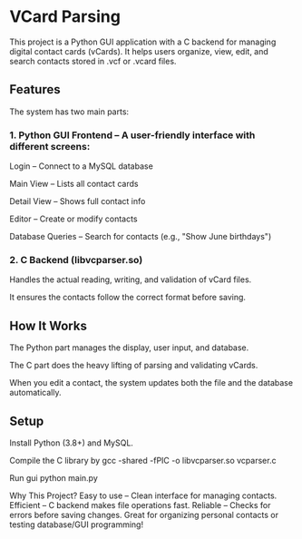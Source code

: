 # VCard Parsing

This project is a Python GUI application with a C backend for managing digital contact cards (vCards). It helps users organize, view, edit, and search contacts stored in .vcf or .vcard files.

## Features
The system has two main parts:

### 1. Python GUI Frontend – A user-friendly interface with different screens:

Login – Connect to a MySQL database

Main View – Lists all contact cards

Detail View – Shows full contact info

Editor – Create or modify contacts

Database Queries – Search for contacts (e.g., "Show June birthdays")

### 2. C Backend (libvcparser.so) 

Handles the actual reading, writing, and validation of vCard files. 

It ensures the contacts follow the correct format before saving.

## How It Works
The Python part manages the display, user input, and database.

The C part does the heavy lifting of parsing and validating vCards.

When you edit a contact, the system updates both the file and the database automatically.

## Setup
Install Python (3.8+) and MySQL.

Compile the C library by 
gcc -shared -fPIC -o libvcparser.so vcparser.c

Run gui
python main.py

Why This Project?
Easy to use – Clean interface for managing contacts.
Efficient – C backend makes file operations fast.
Reliable – Checks for errors before saving changes.
Great for organizing personal contacts or testing database/GUI programming! 

